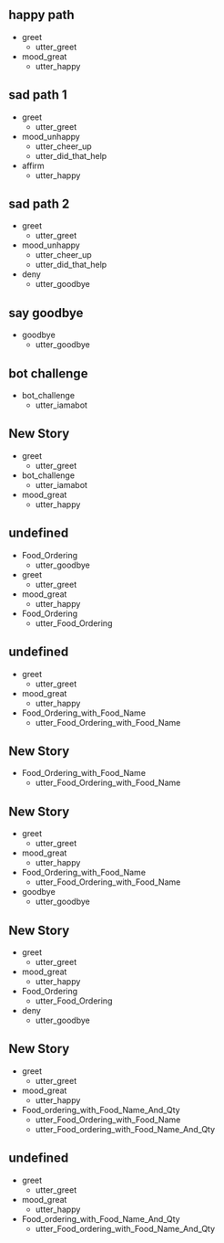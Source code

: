## happy path
* greet
  - utter_greet
* mood_great
  - utter_happy

## sad path 1
* greet
  - utter_greet
* mood_unhappy
  - utter_cheer_up
  - utter_did_that_help
* affirm
  - utter_happy

## sad path 2
* greet
  - utter_greet
* mood_unhappy
  - utter_cheer_up
  - utter_did_that_help
* deny
  - utter_goodbye

## say goodbye
* goodbye
  - utter_goodbye

## bot challenge
* bot_challenge
  - utter_iamabot

## New Story

* greet
    - utter_greet
* bot_challenge
    - utter_iamabot
* mood_great
    - utter_happy

## undefined

* Food_Ordering
    - utter_goodbye
* greet
    - utter_greet
* mood_great
    - utter_happy
* Food_Ordering
    - utter_Food_Ordering

## undefined

* greet
    - utter_greet
* mood_great
    - utter_happy
* Food_Ordering_with_Food_Name
    - utter_Food_Ordering_with_Food_Name

## New Story

* Food_Ordering_with_Food_Name
    - utter_Food_Ordering_with_Food_Name

## New Story

* greet
    - utter_greet
* mood_great
    - utter_happy
* Food_Ordering_with_Food_Name
    - utter_Food_Ordering_with_Food_Name
* goodbye
    - utter_goodbye

## New Story

* greet
    - utter_greet
* mood_great
    - utter_happy
* Food_Ordering
    - utter_Food_Ordering
* deny
    - utter_goodbye

## New Story

* greet
    - utter_greet
* mood_great
    - utter_happy
* Food_ordering_with_Food_Name_And_Qty
    - utter_Food_Ordering_with_Food_Name
    - utter_Food_ordering_with_Food_Name_And_Qty

## undefined

* greet
    - utter_greet
* mood_great
    - utter_happy
* Food_ordering_with_Food_Name_And_Qty
    - utter_Food_ordering_with_Food_Name_And_Qty
